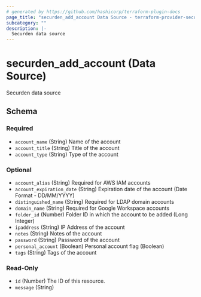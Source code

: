 ```yaml
---
# generated by https://github.com/hashicorp/terraform-plugin-docs
page_title: "securden_add_account Data Source - terraform-provider-securden"
subcategory: ""
description: |-
  Securden data source
---
```


# securden_add_account (Data Source)

Securden data source



<!-- schema generated by tfplugindocs -->
## Schema

### Required

- `account_name` (String) Name of the account
- `account_title` (String) Title of the account
- `account_type` (String) Type of the account

### Optional

- `account_alias` (String) Required for AWS IAM accounts
- `account_expiration_date` (String) Expiration date of the account (Date Format - DD/MM/YYYY)
- `distinguished_name` (String) Required for LDAP domain accounts
- `domain_name` (String) Required for Google Workspace accounts
- `folder_id` (Number) Folder ID in which the account to be added (Long Integer)
- `ipaddress` (String) IP Address of the account
- `notes` (String) Notes of the account
- `password` (String) Password of the account
- `personal_account` (Boolean) Personal account flag (Boolean)
- `tags` (String) Tags of the account

### Read-Only

- `id` (Number) The ID of this resource.
- `message` (String)
